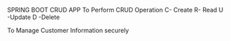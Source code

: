 SPRING BOOT CRUD APP
To Perform CRUD Operation
C- Create 
R- Read 
U -Update
D -Delete

To Manage Customer Information securely
